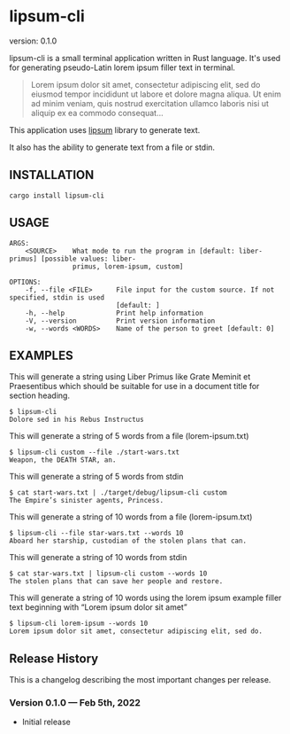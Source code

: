 # lipsum-cli
version: 0.1.0

lipsum-cli is a small terminal application written in Rust language. It's used for generating pseudo-Latin lorem ipsum filler text in terminal.

> Lorem ipsum dolor sit amet, consectetur adipiscing elit, sed do eiusmod tempor incididunt ut labore et dolore magna aliqua. Ut enim ad minim veniam, quis nostrud exercitation ullamco laboris nisi ut aliquip ex ea commodo consequat…

This application uses [lipsum](https://github.com/mgeisler/lipsum/) library to generate text.

It also has the ability to generate text from a file or stdin.

## INSTALLATION

```shell
cargo install lipsum-cli
```

## USAGE

```shell
ARGS:
    <SOURCE>    What mode to run the program in [default: liber-primus] [possible values: liber-
                primus, lorem-ipsum, custom]

OPTIONS:
    -f, --file <FILE>      File input for the custom source. If not specified, stdin is used
                           [default: ]
    -h, --help             Print help information
    -V, --version          Print version information
    -w, --words <WORDS>    Name of the person to greet [default: 0]
```

## EXAMPLES

This will generate a string using Liber Primus like
Grate Meminit et Praesentibus 
which should be suitable for use in a document title for section heading.

    $ lipsum-cli 
    Dolore sed in his Rebus Instructus

This will generate a string of 5 words from a file (lorem-ipsum.txt)
    
    $ lipsum-cli custom --file ./start-wars.txt
    Weapon, the DEATH STAR, an.

This will generate a string of 5 words from stdin
    
    $ cat start-wars.txt | ./target/debug/lipsum-cli custom
    The Empire’s sinister agents, Princess.

This will generate a string of 10 words from a file (lorem-ipsum.txt)
    
    $ lipsum-cli --file star-wars.txt --words 10
    Aboard her starship, custodian of the stolen plans that can.

This will generate a string of 10 words from stdin
    
    $ cat star-wars.txt | lipsum-cli custom --words 10
    The stolen plans that can save her people and restore.

This will generate a string of 10 words using the lorem ipsum example filler text beginning with “Lorem ipsum dolor sit amet”
    
    $ lipsum-cli lorem-ipsum --words 10
    Lorem ipsum dolor sit amet, consectetur adipiscing elit, sed do.

## Release History

This is a changelog describing the most important changes per release.

### Version 0.1.0 — Feb 5th, 2022

- Initial release